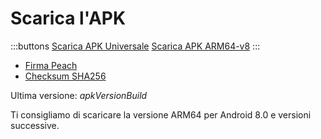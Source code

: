 # Scarica l'APK

:::buttons
[Scarica APK Universale]($apkUniversalUrl$)
[Scarica APK ARM64-v8]($apkArm64v8Url$)
:::

- [Firma Peach]($apkSignaturesUrl$)
- [Checksum SHA256]($apkChecksumsUrl$)

Ultima versione: $apkVersionBuild$

Ti consigliamo di scaricare la versione ARM64 per Android 8.0 e versioni successive.


